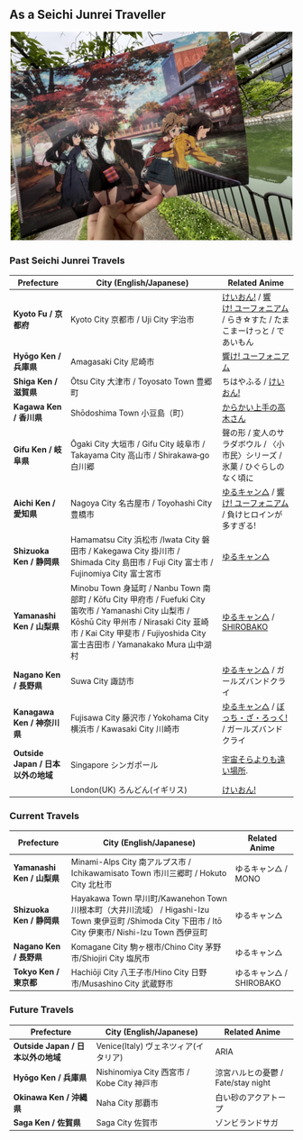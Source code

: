 ## As a Seichi Junrei Traveller
<p align="center"><img src="https://github.com/Arthurzyang/Arthurzyang/blob/main/IMG_6040.jpg?raw=true" width="500" height="370" alt="Centered Image" /></p>

### Past Seichi Junrei Travels

| Prefecture | City (English/Japanese) | Related Anime |
|-------------------------------|------------------------|-----------------|
| **Kyoto Fu / 京都府**           | Kyoto City 京都市 / Uji City 宇治市          | [けいおん!](https://en.wikipedia.org/wiki/K-On!) / [響け! ユーフォニアム](https://en.wikipedia.org/wiki/Sound!_Euphonium) / らき☆すた / たまこまーけっと / であいもん |
| **Hyōgo Ken / 兵庫県**         | Amagasaki City 尼崎市           | [響け! ユーフォニアム](https://en.wikipedia.org/wiki/Sound!_Euphonium) |
| **Shiga Ken / 滋賀県**         | Ōtsu City 大津市 / Toyosato Town 豊郷町 | ちはやふる / [けいおん!](https://en.wikipedia.org/wiki/K-On!) |
| **Kagawa Ken / 香川県**        | Shōdoshima Town 小豆島（町）     | [からかい上手の高木さん](https://en.wikipedia.org/wiki/Teasing_Master_Takagi-san) |
| **Gifu Ken / 岐阜県**          | Ōgaki City 大垣市 / Gifu City 岐阜市 /  Takayama City 高山市 / Shirakawa‑go  白川郷 | 聲の形 / 変人のサラダボウル / 〈小市民〉シリーズ / 氷菓 / ひぐらしのなく頃に |
| **Aichi Ken / 愛知県**         | Nagoya City 名古屋市 /  Toyohashi City 豊橋市 | [ゆるキャン△](https://en.wikipedia.org/wiki/Laid-Back_Camp) / [響け! ユーフォニアム](https://en.wikipedia.org/wiki/Sound!_Euphonium) / 負けヒロインが多すぎる!|
| **Shizuoka Ken / 静岡県**      | Hamamatsu City 浜松市 /Iwata City 磐田市 / Kakegawa City 掛川市 / Shimada City 島田市 / Fuji City 富士市 / Fujinomiya City 富士宮市 | [ゆるキャン△](https://en.wikipedia.org/wiki/Laid-Back_Camp) |
| **Yamanashi Ken / 山梨県**     | Minobu Town 身延町 / Nanbu Town 南部町 / Kōfu City 甲府市 / Fuefuki City 笛吹市 / Yamanashi City 山梨市 / Kōshū City 甲州市 / Nirasaki City 韮崎市 / Kai City 甲斐市 / Fujiyoshida City 富士吉田市 / Yamanakako Mura 山中湖村 | [ゆるキャン△](https://en.wikipedia.org/wiki/Laid-Back_Camp) / [SHIROBAKO](https://en.wikipedia.org/wiki/Shirobako) |
| **Nagano Ken / 長野県**  | Suwa City 諏訪市           | [ゆるキャン△](https://en.wikipedia.org/wiki/Laid-Back_Camp) / ガールズバンドクライ |
| **Kanagawa Ken / 神奈川県**    | Fujisawa City 藤沢市 / Yokohama City 横浜市 / Kawasaki City 川崎市           | [ゆるキャン△](https://en.wikipedia.org/wiki/Laid-Back_Camp) / [ぼっち・ざ・ろっく!](https://en.wikipedia.org/wiki/Bocchi_the_Rock!) / ガールズバンドクライ|
| **Outside Japan / 日本以外の地域**    | Singapore シンガポール           | [宇宙そらよりも遠い場所](https://en.wikipedia.org/wiki/A_Place_Further_than_the_Universe).  |
|    | London(UK) ろんどん(イギリス)           | [けいおん!](https://en.wikipedia.org/wiki/K-On!) |

### Current Travels
| Prefecture    | City (English/Japanese)           | Related Anime |
|---------------------------------------|------------------------------|---------------------------|
| **Yamanashi Ken / 山梨県**             | Minami-Alps City 南アルプス市 / Ichikawamisato Town 市川三郷町 / Hokuto City 北杜市             | ゆるキャン△ / MONO |
| **Shizuoka Ken / 静岡県**      | Hayakawa Town 早川町/Kawanehon Town 川根本町（大井川流域） / Higashi-Izu Town 東伊豆町 /Shimoda City 下田市 / Itō City 伊東市/ Nishi-Izu Town 西伊豆町                     | ゆるキャン△ | 
| **Nagano Ken / 長野県**        | Komagane City 駒ヶ根市/Chino City 茅野市/Shiojiri City 塩尻市| ゆるキャン△ |
| **Tokyo Ken / 東京都**         | Hachiōji City 八王子市/Hino City 日野市/Musashino City 武蔵野市 | ゆるキャン△ / SHIROBAKO |

### Future Travels
| Prefecture    | City (English/Japanese)           | Related Anime |
|---------------------------------------|------------------------------|---------------------------|
| **Outside Japan / 日本以外の地域**   | Venice(Italy) ヴェネツィア(イタリア)               | ARIA |
| **Hyōgo Ken / 兵庫県**         | Nishinomiya City 西宮市 / Kobe City 神戸市| 涼宮ハルヒの憂鬱 / Fate/stay night |
| **Okinawa Ken / 沖縄県**| Naha City 那覇市           | 白い砂のアクアトープ |
| **Saga Ken / 佐賀県**   | Saga City 佐賀市           | ゾンビランドサガ |
